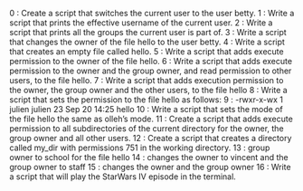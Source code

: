 0 : Create a script that switches the current user to the user betty.
1 : Write a script that prints the effective username of the current user.
2 : Write a script that prints all the groups the current user is part of.
3 : Write a script that changes the owner of the file hello to the user betty.
4 : Write a script that creates an empty file called hello.
5 : Write a script that adds execute permission to the owner of the file hello.
6 : Write a script that adds execute permission to the owner and the group owner, and read permission to other users, to the file hello.
7 : Write a script that adds execution permission to the owner, the group owner and the other users, to the file hello
8 : Write a script that sets the permission to the file hello as follows:
9 : -rwxr-x-wx 1 julien julien 23 Sep 20 14:25 hello
10 : Write a script that sets the mode of the file hello the same as olleh’s mode.
11 : Create a script that adds execute permission to all subdirectories of the current directory for the owner, the group owner and all other users.
12 : Create a script that creates a directory called my_dir with permissions 751 in the working directory.
13 : group owner to school for the file hello
14 :  changes the owner to vincent and the group owner to staff
15 : changes the owner and the group owner
16 : Write a script that will play the StarWars IV episode in the terminal.
